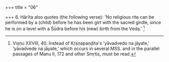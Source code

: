 +++
title = "06"

+++
6. Hārīta also quotes (the following verse): 'No religious rite can be performed by a (child) before he has been girt with the sacred girdle, since he is on a level with a Śūdra before his (new) birth from the Veda.' [^5] 


[^5]:  Viṣṇu XXVIII, 40. Instead of Kṛṣṇapaṇḍita's 'yāvadvedo na jāyate,' 'yāvadvede na jāyate,' which occurs in several MSS. and in the parallel passages of Manu II, 172 and other Smṛtis, must be read.
